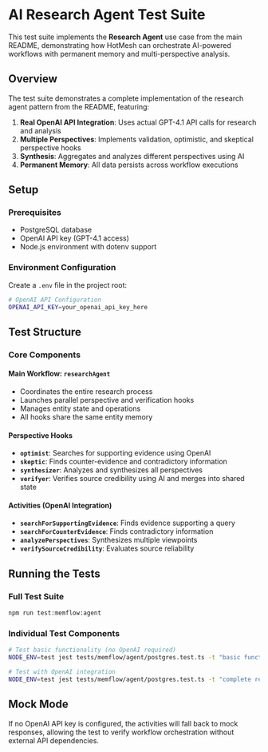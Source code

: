 # AI Research Agent Test Suite

This test suite implements the **Research Agent** use case from the main README, demonstrating how HotMesh can orchestrate AI-powered workflows with permanent memory and multi-perspective analysis.

## Overview

The test suite demonstrates a complete implementation of the research agent pattern from the README, featuring:

1. **Real OpenAI API Integration**: Uses actual GPT-4.1 API calls for research and analysis
2. **Multiple Perspectives**: Implements validation, optimistic, and skeptical perspective hooks
4. **Synthesis**: Aggregates and analyzes different perspectives using AI
5. **Permanent Memory**: All data persists across workflow executions

## Setup

### Prerequisites

- PostgreSQL database
- OpenAI API key (GPT-4.1 access)
- Node.js environment with dotenv support

### Environment Configuration

Create a `.env` file in the project root:

```bash
# OpenAI API Configuration
OPENAI_API_KEY=your_openai_api_key_here
```

## Test Structure

### Core Components

#### Main Workflow: `researchAgent`
- Coordinates the entire research process
- Launches parallel perspective and verification hooks
- Manages entity state and operations
- All hooks share the same entity memory

#### Perspective Hooks
- **`optimist`**: Searches for supporting evidence using OpenAI
- **`skeptic`**: Finds counter-evidence and contradictory information
- **`synthesizer`**: Analyzes and synthesizes all perspectives
- **`verifyer`**: Verifies source credibility using AI and merges into shared state

#### Activities (OpenAI Integration)
- **`searchForSupportingEvidence`**: Finds evidence supporting a query
- **`searchForCounterEvidence`**: Finds contradictory information
- **`analyzePerspectives`**: Synthesizes multiple viewpoints
- **`verifySourceCredibility`**: Evaluates source reliability

## Running the Tests

### Full Test Suite
```bash
npm run test:memflow:agent
```

### Individual Test Components
```bash
# Test basic functionality (no OpenAI required)
NODE_ENV=test jest tests/memflow/agent/postgres.test.ts -t "basic functionality"

# Test with OpenAI integration
NODE_ENV=test jest tests/memflow/agent/postgres.test.ts -t "complete research agent"
```

## Mock Mode

If no OpenAI API key is configured, the activities will fall back to mock responses, allowing the test to verify workflow orchestration without external API dependencies.
